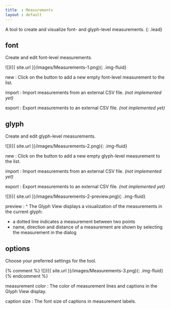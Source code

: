 ```yaml
---
title  : Measurements
layout : default
---
```


A tool to create and visualize font- and glyph-level measurements.
{: .lead}


font
----

Create and edit font-level measurements.

![]({{ site.url }}/images/Measurements-1.png){: .img-fluid}

new
: Click on the button to add a new empty font-level measurement to the list.

import
: Import measurements from an external CSV file. *(not implemented yet)*

export
: Export measurements to an external CSV file. *(not implemented yet)*


glyph
-----

Create and edit glyph-level measurements.

![]({{ site.url }}/images/Measurements-2.png){: .img-fluid}

new
: Click on the button to add a new empty glyph-level measurement to the list.

import
: Import measurements from an external CSV file. *(not implemented yet)*

export
: Export measurements to an external CSV file. *(not implemented yet)*

![]({{ site.url }}/images/Measurements-2-preview.png){: .img-fluid}

preview
: ^
  The Glyph View displays a visualization of the measurements in the current glyph:
  
  - a dotted line indicates a measurement between two points
  - name, direction and distance of a measurement are shown by selecting the measurement in the dialog

options
-------

Choose your preferred settings for the tool.

{% comment %}
![]({{ site.url }}/images/Measurements-3.png){: .img-fluid}
{% endcomment %}

measurement color
: The color of measurement lines and captions in the Glyph View display.

caption size
: The font size of captions in measurement labels.
